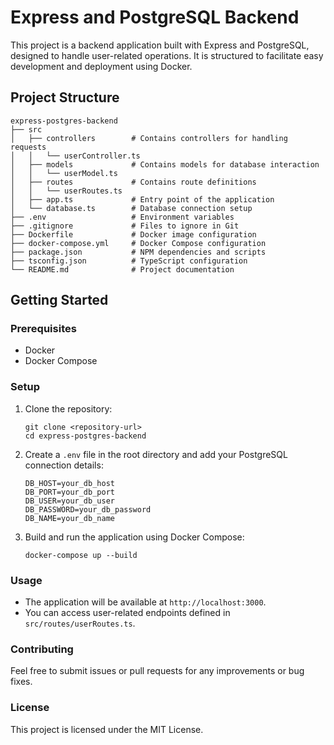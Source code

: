 # Express and PostgreSQL Backend

This project is a backend application built with Express and PostgreSQL, designed to handle user-related operations. It is structured to facilitate easy development and deployment using Docker.

## Project Structure

```
express-postgres-backend
├── src
│   ├── controllers        # Contains controllers for handling requests
│   │   └── userController.ts
│   ├── models             # Contains models for database interaction
│   │   └── userModel.ts
│   ├── routes             # Contains route definitions
│   │   └── userRoutes.ts
│   ├── app.ts             # Entry point of the application
│   └── database.ts        # Database connection setup
├── .env                   # Environment variables
├── .gitignore             # Files to ignore in Git
├── Dockerfile             # Docker image configuration
├── docker-compose.yml     # Docker Compose configuration
├── package.json           # NPM dependencies and scripts
├── tsconfig.json          # TypeScript configuration
└── README.md              # Project documentation
```

## Getting Started

### Prerequisites

- Docker
- Docker Compose

### Setup

1. Clone the repository:
   ```
   git clone <repository-url>
   cd express-postgres-backend
   ```

2. Create a `.env` file in the root directory and add your PostgreSQL connection details:
   ```
   DB_HOST=your_db_host
   DB_PORT=your_db_port
   DB_USER=your_db_user
   DB_PASSWORD=your_db_password
   DB_NAME=your_db_name
   ```

3. Build and run the application using Docker Compose:
   ```
   docker-compose up --build
   ```

### Usage

- The application will be available at `http://localhost:3000`.
- You can access user-related endpoints defined in `src/routes/userRoutes.ts`.

### Contributing

Feel free to submit issues or pull requests for any improvements or bug fixes.

### License

This project is licensed under the MIT License.
